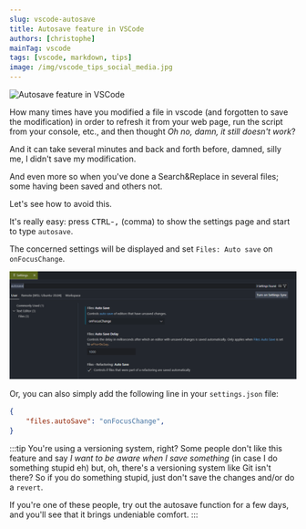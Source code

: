 ```yaml
---
slug: vscode-autosave
title: Autosave feature in VSCode
authors: [christophe]
mainTag: vscode
tags: [vscode, markdown, tips]
image: /img/vscode_tips_social_media.jpg
---
```

![Autosave feature in VSCode](/img/vscode_tips_banner.jpg)

How many times have you modified a file in vscode (and forgotten to save the modification) in order to refresh it from your web page, run the script from your console, etc., and then thought *Oh no, damn, it still doesn't work*?

And it can take several minutes and back and forth before, damned, silly me, I didn't save my modification.

And even more so when you've done a Search&Replace in several files; some having been saved and others not.

Let's see how to avoid this.

<!-- truncate -->

It's really easy: press <kbd>CTRL</kbd>-<kbd>,</kbd> (comma) to show the settings page and start to type `autosave`.

The concerned settings will be displayed and set `Files: Auto save` on `onFocusChange`.

![Settings page](./images/autosave.png)

Or, you can also simply add the following line in your `settings.json` file:

<Snippet filename="settings.json">

```json
{
    "files.autoSave": "onFocusChange",
}
```

</Snippet>

:::tip You're using a versioning system, right?
Some people don't like this feature and say *I want to be aware when I save something* (in case I do something stupid eh) but, oh, there's a versioning system like Git isn't there? So if you do something stupid, just don't save the changes and/or do a `revert`.

If you're one of these people, try out the autosave function for a few days, and you'll see that it brings undeniable comfort.
:::

